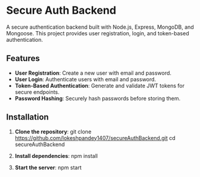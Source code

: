 # Secure Auth Backend

A secure authentication backend built with Node.js, Express, MongoDB, and Mongoose. This project provides user registration, login, and token-based authentication.

## Features

- **User Registration**: Create a new user with email and password.
- **User Login**: Authenticate users with email and password.
- **Token-Based Authentication**: Generate and validate JWT tokens for secure endpoints.
- **Password Hashing**: Securely hash passwords before storing them.

## Installation

1. **Clone the repository**:
   git clone https://github.com/lokeshpandey1407/secureAuthBackend.git
   cd secureAuthBackend

2. **Install dependencies**:
   npm install

3. **Start the server**:
   npm start
